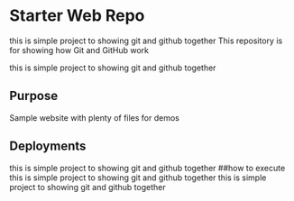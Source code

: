 
# Starter Web Repo
this is simple project to showing git and github together 
This repository is for showing how Git and GitHub work

this is simple project to showing git and github together 
## Purpose

Sample website with plenty of files for demos

## Deployments 
this is simple project to showing git and github together 
##how to execute
this is simple project to showing git and github together 
this is simple project to showing git and github together 
